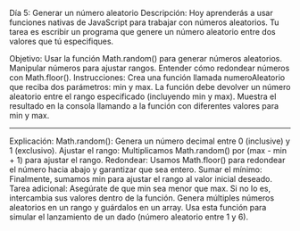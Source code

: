 Día 5: Generar un número aleatorio
Descripción:
Hoy aprenderás a usar funciones nativas de JavaScript para trabajar con números aleatorios. Tu tarea es escribir un programa que genere un número aleatorio entre dos valores que tú especifiques.

Objetivo:
Usar la función Math.random() para generar números aleatorios.
Manipular números para ajustar rangos.
Entender cómo redondear números con Math.floor().
Instrucciones:
Crea una función llamada numeroAleatorio que reciba dos parámetros: min y max.
La función debe devolver un número aleatorio entre el rango especificado (incluyendo min y max).
Muestra el resultado en la consola llamando a la función con diferentes valores para min y max.

---------------
Explicación:
Math.random(): Genera un número decimal entre 0 (inclusive) y 1 (exclusivo).
Ajustar el rango: Multiplicamos Math.random() por (max - min + 1) para ajustar el rango.
Redondear: Usamos Math.floor() para redondear el número hacia abajo y garantizar que sea entero.
Sumar el mínimo: Finalmente, sumamos min para ajustar el rango al valor inicial deseado.
Tarea adicional:
Asegúrate de que min sea menor que max. Si no lo es, intercambia sus valores dentro de la función.
Genera múltiples números aleatorios en un rango y guárdalos en un array.
Usa esta función para simular el lanzamiento de un dado (número aleatorio entre 1 y 6).
